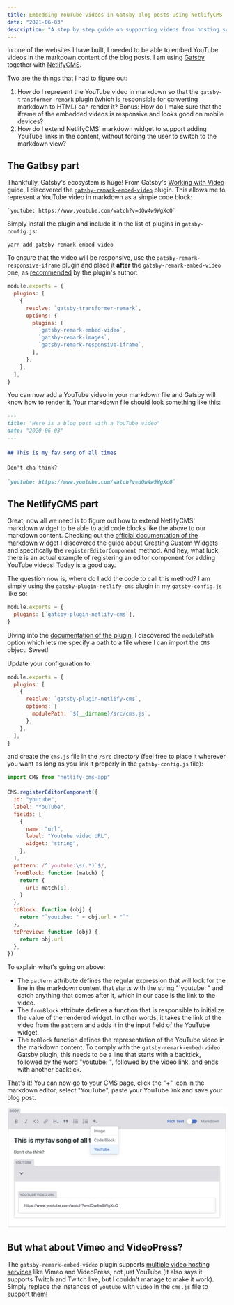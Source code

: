 ```yaml
---
title: Embedding YouTube videos in Gatsby blog posts using NetlifyCMS
date: "2021-06-03"
description: "A step by step guide on supporting videos from hosting services like Youtube, Vimeo and VideoPress in a Gatsby blog and extending NetlifyCMS markdown widget for easy content editing"
---
```


In one of the websites I have built, I needed to be able to embed YouTube videos in the markdown content of the blog posts. I am using [Gatsby](https://www.gatsbyjs.com/) together with [NetlifyCMS](https://www.netlifycms.org/).

Two are the things that I had to figure out:

1. How do I represent the YouTube video in markdown so that the `gatsby-transformer-remark` plugin (which is responsible for converting markdown to HTML) can render it? Bonus: How do I make sure that the iframe of the embedded videos is responsive and looks good on mobile devices?
2. How do I extend NetlifyCMS' markdown widget to support adding YouTube links in the content, without forcing the user to switch to the markdown view?

## The Gatbsy part

Thankfully, Gatsby's ecosystem is huge! From Gatsby's [Working with Video](https://www.gatsbyjs.com/docs/how-to/images-and-media/working-with-video/) guide, I discovered the [`gatsby-remark-embed-video`](https://www.gatsbyjs.com/plugins/gatsby-remark-embed-video/) plugin. This allows me to represent a YouTube video in markdown as a simple code block:

```
`youtube: https://www.youtube.com/watch?v=dQw4w9WgXcQ`
```

Simply install the plugin and include it in the list of plugins in `gatsby-config.js`:

```
yarn add gatsby-remark-embed-video
```

To ensure that the video will be responsive, use the `gatsby-remark-responsive-iframe` plugin and place it **after** the `gatsby-remark-embed-video` one, as [recommended](https://www.gatsbyjs.com/plugins/gatsby-remark-embed-video/?=video#install) by the plugin's author:

```js
module.exports = {
  plugins: [
    {
      resolve: `gatsby-transformer-remark`,
      options: {
        plugins: [
          `gatsby-remark-embed-video`,
          `gatsby-remark-images`,
          `gatsby-remark-responsive-iframe`,
        ],
      },
    },
  ],
}
```

You can now add a YouTube video in your markdown file and Gatsby will know how to render it. Your markdown file should look something like this:

```markdown
---
title: "Here is a blog post with a YouTube video"
date: "2020-06-03"
---

## This is my fav song of all times

Don't cha think?

`youtube: https://www.youtube.com/watch?v=dQw4w9WgXcQ`
```

## The NetlifyCMS part

Great, now all we need is to figure out how to extend NetlifyCMS' markdown widget to be able to add code blocks like the above to our markdown content. Checking out the [official documentation of the markdown widget](https://www.netlifycms.org/docs/widgets/#markdown) I discovered the guide about [Creating Custom Widgets](https://www.netlifycms.org/docs/custom-widgets/#registereditorcomponent) and specifically the `registerEditorComponent` method. And hey, what luck, there is an actual example of registering an editor component for adding YouTube videos! Today is a good day.

The question now is, where do I add the code to call this method? I am simply using the `gatsby-plugin-netlify-cms` plugin in my `gatsby-config.js` like so:

```js
module.exports = {
  plugins: [`gatsby-plugin-netlify-cms`],
}
```

Diving into the [documentation of the plugin](https://www.gatsbyjs.com/plugins/gatsby-plugin-netlify-cms/#options), I discovered the `modulePath` option which lets me specify a path to a file where I can import the `CMS` object. Sweet!

Update your configuration to:

```js
module.exports = {
  plugins: [
    {
      resolve: `gatsby-plugin-netlify-cms`,
      options: {
        modulePath: `${__dirname}/src/cms.js`,
      },
    },
  ],
}
```

and create the `cms.js` file in the `/src` directory (feel free to place it wherever you want as long as you link it properly in the `gatsby-config.js` file):

```js
import CMS from "netlify-cms-app"

CMS.registerEditorComponent({
  id: "youtube",
  label: "YouTube",
  fields: [
    {
      name: "url",
      label: "Youtube video URL",
      widget: "string",
    },
  ],
  pattern: /^`youtube:\s(.*)`$/,
  fromBlock: function (match) {
    return {
      url: match[1],
    }
  },
  toBlock: function (obj) {
    return "`youtube: " + obj.url + "`"
  },
  toPreview: function (obj) {
    return obj.url
  },
})
```

To explain what's going on above:

- The `pattern` attribute defines the regular expression that will look for the line in the markdown content that starts with the string "`youtube: " and catch anything that comes after it, which in our case is the link to the video.
- The `fromBlock` attribute defines a function that is responsible to initialize the value of the rendered widget. In other words, it takes the link of the video from the `pattern` and adds it in the input field of the YouTube widget.
- The `toBlock` function defines the representation of the YouTube video in the markdown content. To comply with the `gatsby-remark-embed-video` Gatsby plugin, this needs to be a line that starts with a backtick, followed by the word "youtube: ", followed by the video link, and ends with another backtick.

That's it! You can now go to your CMS page, click the "+" icon in the markdown editor, select "YouTube", paste your YouTube link and save your blog post.

![NetlifyCMS markdown widget](markdown-widget-youtube.jpg)

## But what about Vimeo and VideoPress?

The `gatsby-remark-embed-video` plugin supports [multiple video hosting services](https://www.gatsbyjs.com/plugins/gatsby-remark-embed-video/#usage) like Vimeo and VideoPress, not just YouTube (it also says it supports Twitch and Twitch live, but I couldn't manage to make it work). Simply replace the instances of `youtube` with `video` in the `cms.js` file to support them!
